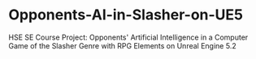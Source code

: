 # Opponents-AI-in-Slasher-on-UE5
HSE SE Course Project: Opponents' Artificial Intelligence in a Computer Game of the Slasher Genre with RPG Elements on Unreal Engine 5.2
